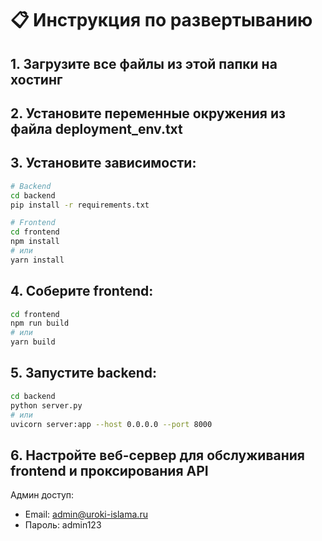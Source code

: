 # 📋 Инструкция по развертыванию

## 1. Загрузите все файлы из этой папки на хостинг

## 2. Установите переменные окружения из файла deployment_env.txt

## 3. Установите зависимости:
```bash
# Backend
cd backend
pip install -r requirements.txt

# Frontend  
cd frontend
npm install
# или
yarn install
```

## 4. Соберите frontend:
```bash
cd frontend
npm run build
# или
yarn build
```

## 5. Запустите backend:
```bash
cd backend
python server.py
# или
uvicorn server:app --host 0.0.0.0 --port 8000
```

## 6. Настройте веб-сервер для обслуживания frontend и проксирования API

Админ доступ:
- Email: admin@uroki-islama.ru  
- Пароль: admin123
